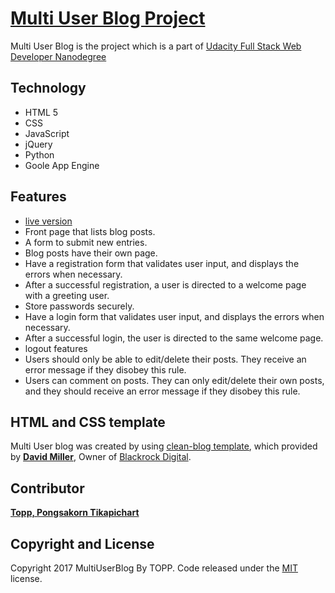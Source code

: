 # [Multi User Blog Project](https://github.com/Topwind13/multi-user-blog)
Multi User Blog is the project which is a part of [Udacity Full Stack Web Developer Nanodegree](https://www.udacity.com/course/full-stack-web-developer-nanodegree--nd004)


## Technology
* HTML 5
* CSS
* JavaScript
* jQuery
* Python
* Goole App Engine

## Features
* [live version](https://multi-user-blog-154507.appspot.com/blog)
* Front page that lists blog posts.
* A form to submit new entries.
* Blog posts have their own page.
* Have a registration form that validates user input, and displays the errors when necessary.
* After a successful registration, a user is directed to a welcome page with a greeting user.
*  Store passwords securely.
* Have a login form that validates user input, and displays the errors when necessary.
* After a successful login, the user is directed to the same welcome page.
* logout features
* Users should only be able to edit/delete their posts. They receive an error message if they disobey this rule.
* Users can comment on posts. They can only edit/delete their own posts, and they should receive an error message if they disobey this rule.


## HTML and CSS template
Multi User blog was created by using [clean-blog template](http://startbootstrap.com/template-overviews/clean-blog/), which provided by **[David Miller](http://davidmiller.io/)**, Owner of [Blackrock Digital](http://blackrockdigital.io/).

## Contributor
**[Topp, Pongsakorn Tikapichart](https://github.com/Topwind13)**

## Copyright and License

Copyright 2017 MultiUserBlog By TOPP.  Code released under the [MIT](https://github.com/Topwind13/multi-user-blog/blob/master/LICENSE) license.
